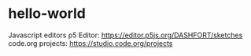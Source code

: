 # hello-world
Javascript editors
p5 Editor: https://editor.p5js.org/DASHFORT/sketches
code.org projects: https://studio.code.org/projects
